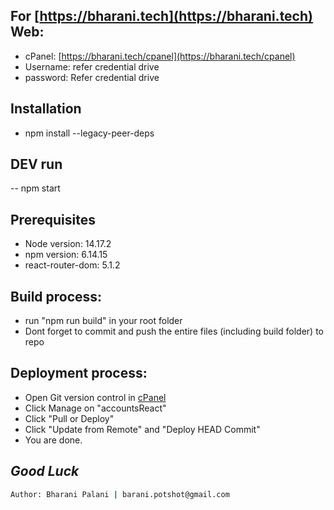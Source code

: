 ## For [https://bharani.tech](https://bharani.tech) Web:
- cPanel: [https://bharani.tech/cpanel](https://bharani.tech/cpanel)
- Username: refer credential drive
- password: Refer credential drive

## Installation
- npm install --legacy-peer-deps

## DEV run
-- npm start

## Prerequisites

- Node version: 14.17.2
- npm version: 6.14.15
- react-router-dom: 5.1.2

## Build process:
- run "npm run build" in your root folder
- Dont forget to commit and push the entire files (including build folder) to repo

## Deployment process:
- Open Git version control in [cPanel](https://bharani.tech/cpanel)
- Click Manage on "accountsReact"
- Click "Pull or Deploy"
- Click "Update from Remote" and "Deploy HEAD Commit"
- You are done.

## _Good Luck_
```sh
Author: Bharani Palani | barani.potshot@gmail.com
```


